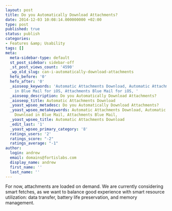 ```yaml
---
layout: post
title: Do you Automatically Download Attachments?
date: 2014-12-03 10:08:14.000000000 +02:00
type: post
published: true
status: publish
categories:
- Features &amp; Usability
tags: []
meta:
  meta-sidebar-type: default
  st_post_sidebar: sidebar-off
  _st_post_views_count: '4590'
  _wp_old_slug: can-i-automatically-download-attachments
  hefo_before: '0'
  hefo_after: '0'
  _aioseop_keywords: 'Automatic Attachments Download, Automatic Attachments Download
    in Blue Mail for iOS, Attachments Blue Mail for iOS, '
  _aioseop_description: Do you Automatically Download Attachments?
  _aioseop_title: Automatic Attachments Download
  _yoast_wpseo_metadesc: Do you Automatically Download Attachments?
  _yoast_wpseo_metakeywords: Automatic Attachments Download, Automatic Attachments
    Download in Blue Mail, Attachments Blue Mail,
  _yoast_wpseo_title: Automatic Attachments Download
  _edit_last: '1'
  _yoast_wpseo_primary_category: '8'
  ratings_users: '2'
  ratings_score: "-2"
  ratings_average: "-1"
author:
  login: andrew
  email: domains@fortislabs.com
  display_name: andrew
  first_name: ''
  last_name: ''
---
```

<p class="p1"><span class="s1">For now, attachments are loaded on demand. We are currently considering smart fetches, as we want to balance good experience with smart resource utilization: data transfer, battery life preservation, and memory management.</span></p>
